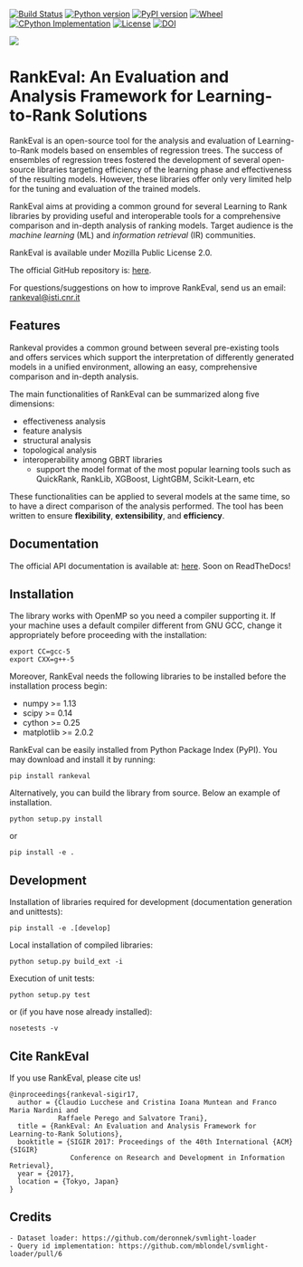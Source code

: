 [![Build Status](https://img.shields.io/travis/hpclab/rankeval/master.svg?logo=travis)](https://travis-ci.org/hpclab/rankeval)
[![Python version](https://img.shields.io/pypi/pyversions/rankeval.svg)](https://badge.fury.io/py/rankeval)
[![PyPI version](https://img.shields.io/pypi/v/rankeval.svg)](https://badge.fury.io/py/rankeval)
[![Wheel](https://img.shields.io/badge/wheels-%E2%9C%93-4c1.svg?longCache=true&logo=python&logoColor=white)](https://badge.fury.io/py/rankeval)
[![CPython Implementation](https://img.shields.io/pypi/implementation/rankeval.svg)](https://badge.fury.io/py/rankeval)
[![License](https://img.shields.io/badge/license-MPL%202.0-blue.svg)](https://badge.fury.io/py/rankeval)
[![DOI](https://img.shields.io/badge/DOI-10.1145%2F3077136.3084140-blue)](https://doi.org/10.1145/3077136.3084140)

<img src="https://github.com/hpclab/rankeval/blob/master/doc/banner.png?raw=true">

# RankEval: An Evaluation and Analysis Framework for Learning-to-Rank Solutions

RankEval is an open-source tool for the analysis and evaluation of
Learning-to-Rank models based on ensembles of regression trees. The
success of ensembles of regression trees fostered the development of
several open-source libraries targeting efficiency of the learning phase
and effectiveness of the resulting models. However, these libraries offer
only very limited help for the tuning and evaluation of the trained models.

RankEval aims at providing a common ground for several Learning to Rank 
libraries by providing useful and interoperable tools for a comprehensive
comparison and in-depth analysis of ranking models. Target audience is the 
*machine learning* (ML) and *information retrieval* (IR) communities.

RankEval is available under Mozilla Public License 2.0.

The official GitHub repository is: [here](https://github.com/hpclab/rankeval).

For questions/suggestions on how to improve RankEval, send us an email: 
rankeval@isti.cnr.it

## Features

Rankeval provides a common ground between several pre-existing tools and offers 
services which support the interpretation of differently generated models in a 
unified environment, allowing an easy, comprehensive comparison and in-depth 
analysis.

The main functionalities of RankEval can be summarized along five dimensions:
- effectiveness analysis
- feature analysis
- structural analysis
- topological analysis
- interoperability among GBRT libraries
    - support the model format of the most popular learning tools such as 
    QuickRank, RankLib, XGBoost, LightGBM, Scikit-Learn, etc

These functionalities can be applied to several models at the same time, so to 
have a direct comparison of the analysis performed. The tool has been written 
to ensure **flexibility**, **extensibility**, and **efficiency**. 

## Documentation

The official API documentation is available at: [here](http://rankeval.isti.cnr.it/docs/).
Soon on ReadTheDocs!

## Installation

The library works with OpenMP so you need a compiler supporting it. 
If your machine uses a default compiler different from GNU GCC, change it 
appropriately before proceeding with the installation:

```
export CC=gcc-5
export CXX=g++-5
```

Moreover, RankEval needs the following libraries to be installed before the 
installation process begin:
  - numpy >= 1.13
  - scipy >= 0.14
  - cython >= 0.25
  - matplotlib >= 2.0.2
  
RankEval can be easily installed from Python Package Index (PyPI). 
You may download and install it by running:

```pip install rankeval```

Alternatively, you can build the library from source.
Below an example of installation.

```python setup.py install```

or

```pip install -e .```

## Development

Installation of libraries required for development (documentation generation and unittests):

```pip install -e .[develop]```

Local installation of compiled libraries: 

```python setup.py build_ext -i```

Execution of unit tests:

```python setup.py test```

or (if you have nose already installed):

```nosetests -v```

## Cite RankEval

If you use RankEval, please cite us!

```
@inproceedings{rankeval-sigir17,
  author = {Claudio Lucchese and Cristina Ioana Muntean and Franco Maria Nardini and
            Raffaele Perego and Salvatore Trani},
  title = {RankEval: An Evaluation and Analysis Framework for Learning-to-Rank Solutions},
  booktitle = {SIGIR 2017: Proceedings of the 40th International {ACM} {SIGIR}
               Conference on Research and Development in Information Retrieval},
  year = {2017},
  location = {Tokyo, Japan}
}
```

## Credits
    - Dataset loader: https://github.com/deronnek/svmlight-loader
    - Query id implementation: https://github.com/mblondel/svmlight-loader/pull/6